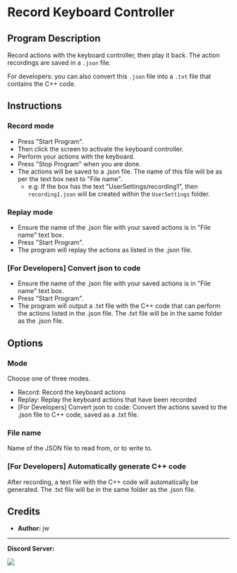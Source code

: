 # Record Keyboard Controller

## Program Description

Record actions with the keyboard controller, then play it back. The action recordings are saved in a `.json` file.

For developers: you can also convert this `.json` file into a `.txt` file that contains the C++ code.

## Instructions

### Record mode

- Press "Start Program". 
- Then click the screen to activate the keyboard controller.
- Perform your actions with the keyboard.
- Press "Stop Program" when you are done.
- The actions will be saved to a .json file. The name of this file will be as per the text box next to "File name".
    - e.g. If the box has the text "UserSettings/recording1", then `recording1.json` will be created within the `UserSettings` folder.

### Replay mode

- Ensure the name of the .json file with your saved actions is in "File name" text box.
- Press "Start Program". 
- The program will replay the actions as listed in the .json file.

### [For Developers] Convert json to code

- Ensure the name of the .json file with your saved actions is in "File name" text box.
- Press "Start Program". 
- The program will output a .txt file with the C++ code that can perform the actions listed in the .json file. The .txt file will be in the same folder as the .json file.


## Options

### Mode
Choose one of three modes. 

- Record: Record the keyboard actions
- Replay: Replay the keyboard actions that have been recorded
- [For Developers] Convert json to code: Convert the actions saved to the .json file to C++ code, saved as a .txt file.

### File name
Name of the JSON file to read from, or to write to.

### [For Developers] Automatically generate C++ code
After recording, a text file with the C++ code will automatically be generated. The .txt file will be in the same folder as the .json file.

## Credits

- **Author:** jw



<hr>

**Discord Server:** 

[<img src="https://canary.discordapp.com/api/guilds/695809740428673034/widget.png?style=banner2">](https://discord.gg/cQ4gWxN)



